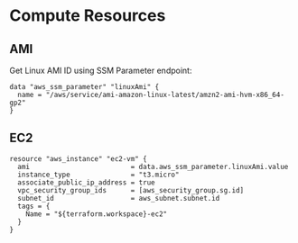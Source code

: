 # Compute Resources

## AMI

Get Linux AMI ID using SSM Parameter endpoint:

```hcl
data "aws_ssm_parameter" "linuxAmi" {
  name = "/aws/service/ami-amazon-linux-latest/amzn2-ami-hvm-x86_64-gp2"
}
```

## EC2

```hcl
resource "aws_instance" "ec2-vm" {
  ami                         = data.aws_ssm_parameter.linuxAmi.value
  instance_type               = "t3.micro"
  associate_public_ip_address = true
  vpc_security_group_ids      = [aws_security_group.sg.id]
  subnet_id                   = aws_subnet.subnet.id
  tags = {
    Name = "${terraform.workspace}-ec2"
  }
}
```
